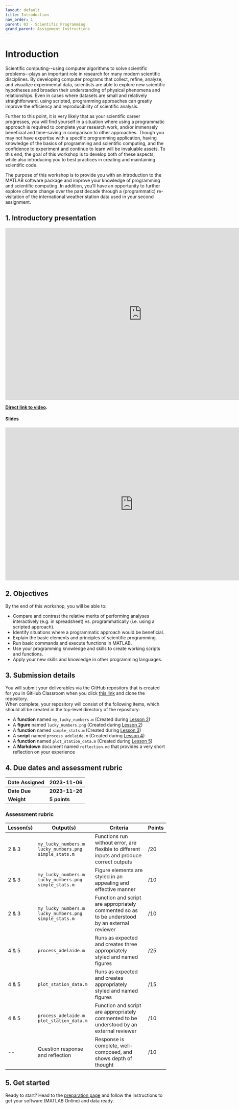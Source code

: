 ```yaml
---
layout: default
title: Introduction
nav_order: 1
parent: 03 - Scientific Programming
grand_parent: Assignment Instructions
---
```


# Introduction
Scientific computing--using computer algorithms to solve scientific problems--plays an important role in research for many modern scientific disciplines. By developing computer programs that collect, refine, analyze, and visualize experimental data, scientists are able to explore new scientific hypotheses and broaden their understanding of physical phenomena and relationships. Even in cases where datasets are small and relatively straightforward, using scripted, programming approaches can greatly improve the efficiency and reproducibility of scientific analysis.

Further to this point, it is very likely that as your scientific career progresses, you will find yourself in a situation where using a programmatic approach is required to complete your research work, and/or immensely beneficial and time-saving in comparison to other approaches. Though you may not have expertise with a specific programming application, having knowledge of the basics of programming and scientific computing, and the confidence to experiment and continue to learn will be invaluable assets. To this end, the goal of this workshop is to develop both of these aspects, while also introducing you to best practices in creating and maintaining scientific code. 

The purpose of this workshop is to provide you with an introduction to the MATLAB software package and improve your knowledge of programming and scientific computing. In addition, you’ll have an opportunity to further explore climate change over the past decade through a (programmatic) re-visitation of the international weather station data used in your second assignment. 

## 1. Introductory presentation 

<iframe height="540" width="853" allowfullscreen frameborder=0 src="https://echo360.ca/media/cdbbe7fe-3157-43d8-b095-9171ff53ee5b/public?autoplay=false&automute=false"></iframe>

**[Direct link to video](https://echo360.ca/media/cdbbe7fe-3157-43d8-b095-9171ff53ee5b/public).**

#### Slides
<iframe src="https://docs.google.com/presentation/d/e/2PACX-1vSItE1o0vgaNguRl_5PgD9KYvKqW-Q4o_zrHhMvD8lOhglo-7mpewrkub25wcgv7vHpHPOehBBGgSm3/embed?start=false&loop=true&delayms=60000" frameborder="0" width="800" height="479" allowfullscreen="true" mozallowfullscreen="true" webkitallowfullscreen="true"></iframe>

## 2. Objectives
By the end of this workshop, you will be able to:
- Compare and contrast the relative merits of performing analyses interactively (e.g. in spreadsheet) vs. programmatically (i.e. using a scripted approach).
- Identify situations where a programmatic approach would be beneficial.
- Explain the basic elements and principles of scientific programming.
- Run basic commands and execute functions in MATLAB.
- Use your programming knowledge and skills to create working scripts and functions. 
- Apply your new skills and knowledge in other programming languages.

## 3. Submission details
You will submit your deliverables via the GitHub repository that is created for you in GitHub Classroom when you click [this link](https://classroom.github.com/a/-RgKeLwc) and clone the repository. 
<br>
When complete, your repository will consist of the following items, which should all be created in the top-level directory of the repository:
- A **function** named ```my_lucky_numbers.m``` (Created during [Lesson 2](lesson2))
- A **figure** named ```lucky_numbers.png``` (Created during [Lesson 2](lesson2))
- A **function** named ```simple_stats.m``` (Created during [Lesson 3](lesson3))
- A **script** named ```process_adelaide.m``` (Created during [Lesson 4](lesson4))
- A **function** named ```plot_station_data.m``` (Created during [Lesson 5](lesson5))
- A **Markdown** document named ```reflection.md``` that provides a very short reflection on your experience

## 4. Due dates and assessment rubric

|Date Assigned|2023-11-06|
|:--|:--|
|**Date Due**|**2023-11-26**|
|**Weight**|**5 points**|

### Assessment rubric
| Lesson(s) | Output(s)                                                       | Criteria                                                                                       | Points |
|-----------|-----------------------------------------------------------------|------------------------------------------------------------------------------------------------|--------|
| 2 & 3     | `my_lucky_numbers.m`<br>`lucky_numbers.png`<br>`simple_stats.m` | Functions run without error, are flexible to different inputs and produce correct outputs      | /20    |
| 2 & 3     | `my_lucky_numbers.m`<br>`lucky_numbers.png`<br>`simple_stats.m` | Figure elements are styled in an appealing and effective manner                                | /10    |
| 2 & 3     | `my_lucky_numbers.m`<br>`lucky_numbers.png`<br>`simple_stats.m` | Function and script are appropriately commented so as to be understood by an external reviewer | /10    |
| 4 & 5     | `process_adelaide.m`                                            | Runs as expected and creates three appropriately styled and named figures                      | /25    |
| 4 & 5     | `plot_station_data.m`                                           | Runs as expected and creates appropriately styled and named figures                            | /15    |
| 4 & 5     | `process_adelaide.m`<br>`plot_station_data.m`                   | Function and script are appropriately commented to be understood by an external reviewer       | /10    |
| --        | Question response and reflection                                | Response is complete, well-composed, and shows depth of thought                                | /10    |

<!--![Assessment rubric](img/a3-rubric.png)-->

## 5. Get started 
Ready to start? Head to the [preparation page](a3-preparation) and follow the instructions to get your software (MATLAB Online) and data ready.
